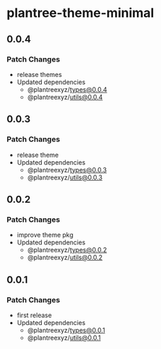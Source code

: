 # plantree-theme-minimal

## 0.0.4

### Patch Changes

- release themes
- Updated dependencies
  - @plantreexyz/types@0.0.4
  - @plantreexyz/utils@0.0.4

## 0.0.3

### Patch Changes

- release theme
- Updated dependencies
  - @plantreexyz/types@0.0.3
  - @plantreexyz/utils@0.0.3

## 0.0.2

### Patch Changes

- improve theme pkg
- Updated dependencies
  - @plantreexyz/types@0.0.2
  - @plantreexyz/utils@0.0.2

## 0.0.1

### Patch Changes

- first release
- Updated dependencies
  - @plantreexyz/types@0.0.1
  - @plantreexyz/utils@0.0.1
